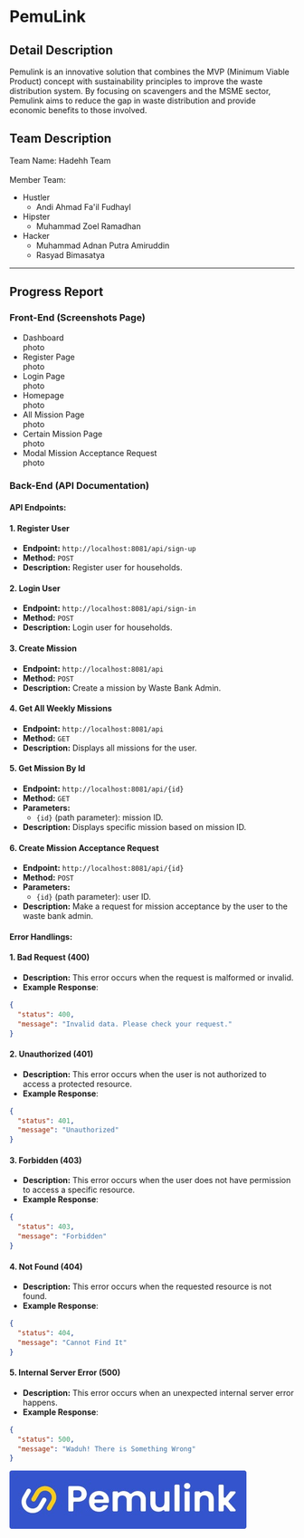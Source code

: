 # PemuLink
## Detail Description
Pemulink is an innovative solution that combines the MVP (Minimum Viable Product) concept with sustainability principles to improve the waste distribution system. By focusing on scavengers and the MSME sector, Pemulink aims to reduce the gap in waste distribution and provide economic benefits to those involved.
## Team Description
Team Name: Hadehh Team <br> <br>
Member Team: 
 - Hustler
   * Andi Ahmad Fa'il Fudhayl
 - Hipster
   * Muhammad Zoel Ramadhan
 - Hacker
   * Muhammad Adnan Putra Amiruddin
   * Rasyad Bimasatya
---
## Progress Report
### Front-End (Screenshots Page)
- Dashboard <br>
photo
- Register Page <br>
photo
- Login Page <br>
photo
- Homepage <br>
photo
- All Mission Page <br>
photo
- Certain Mission Page <br>
photo
- Modal Mission Acceptance Request <br>
photo

### Back-End (API Documentation)
#### API Endpoints:
#### 1. Register User
- **Endpoint:** `http://localhost:8081/api/sign-up`
- **Method:** `POST`
- **Description:** Register user for households.

#### 2. Login User
- **Endpoint:** `http://localhost:8081/api/sign-in`
- **Method:** `POST`
- **Description:** Login user for households.

#### 3. Create Mission
- **Endpoint:** `http://localhost:8081/api`
- **Method:** `POST`
- **Description:** Create a mission by Waste Bank Admin.

#### 4. Get All Weekly Missions
- **Endpoint:** `http://localhost:8081/api`
- **Method:** `GET`
- **Description:** Displays all missions for the user.

#### 5. Get Mission By Id
- **Endpoint:** `http://localhost:8081/api/{id}`
- **Method:** `GET`
- **Parameters:**
  - `{id}` (path parameter): mission ID.
- **Description:** Displays specific mission based on mission ID.

#### 6. Create Mission Acceptance Request
- **Endpoint:** `http://localhost:8081/api/{id}`
- **Method:** `POST`
- **Parameters:**
  - `{id}` (path parameter): user ID.
- **Description:** Make a request for mission acceptance by the user to the waste bank admin.

#### Error Handlings:
#### 1. Bad Request (400)
- **Description:** This error occurs when the request is malformed or invalid.
- **Example Response**:
```json
{
  "status": 400,
  "message": "Invalid data. Please check your request."
}
```
#### 2. Unauthorized (401)
- **Description:** This error occurs when the user is not authorized to access a protected resource.
- **Example Response**:
```json
{
  "status": 401,
  "message": "Unauthorized"
}
```
#### 3. Forbidden (403)
- **Description:** This error occurs when the user does not have permission to access a specific resource.
- **Example Response**:
```json
{
  "status": 403,
  "message": "Forbidden"
}
```
#### 4. Not Found (404)
- **Description:** This error occurs when the requested resource is not found.
- **Example Response**:
```json
{
  "status": 404,
  "message": "Cannot Find It"
}
```
#### 5. Internal Server Error (500)
- **Description:** This error occurs when an unexpected internal server error happens.
- **Example Response**:
```json
{
  "status": 500,
  "message": "Waduh! There is Something Wrong"
}
```

![GitHub Logo](images/pemulink.jpeg)
